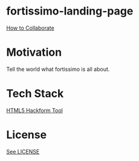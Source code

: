 # fortissimo-landing-page

[How to Collaborate]()

# Motivation

Tell the world what fortissimo is all about. 

# Tech Stack

[HTML5 Hackform Tool](https://github.com/CookiesNCream/h5ht)

# License

[See LICENSE](https://github.com/fortissimo-ff/fortissimo-landing-page/blob/master/LICENSE.md)
